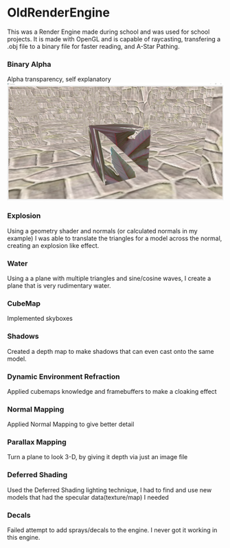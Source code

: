 # OldRenderEngine
This was a Render Engine made during school and was used for school projects. It is made with OpenGL and is capable of raycasting, transfering a .obj file to a binary file for faster reading, and A-Star Pathing.

### Binary Alpha
Alpha transparency, self explanatory
![Cube with alpha texture](Images/Alpha.png)

### Explosion
Using a geometry shader and normals (or calculated normals in my example) I was able to translate the triangles for a model across the normal, creating an explosion like effect.

### Water
Using a a plane with multiple triangles and sine/cosine waves, I create a plane that is very rudimentary water.

### CubeMap
Implemented skyboxes

### Shadows
Created a depth map to make shadows that can even cast onto the same model.

### Dynamic Environment Refraction
Applied cubemaps knowledge and framebuffers to make a cloaking effect

### Normal Mapping
Applied Normal Mapping to give better detail

### Parallax Mapping
Turn a plane to look 3-D, by giving it depth via just an image file

### Deferred Shading
Used the Deferred Shading lighting technique, I had to find and use new models that had the specular data(texture/map) I needed

### Decals
Failed attempt to add sprays/decals to the engine. I never got it working in this engine.
